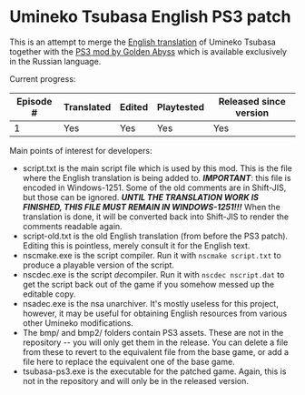 # Umineko Tsubasa English PS3 patch

This is an attempt to merge the [English translation](https://uminekotsubasa.github.io)
of Umineko Tsubasa together with the [PS3 mod by Golden Abyss](http://golden-abyss.blogspot.com/2015/12/umineko-tsubasa-ps3_19.html)
which is available exclusively in the Russian language.

Current progress:

|Episode #|Translated|Edited|Playtested|Released since version|
|--|--|--|--|--|
|1|Yes|Yes|Yes|Yes|v0.1.0|

Main points of interest for developers:
- script.txt is the main script file which is used by this mod. 
This is the file where the English translation is being added to.
***IMPORTANT***: this file is encoded in Windows-1251. Some of the old comments are in Shift-JIS, but those can be ignored.
***UNTIL THE TRANSLATION WORK IS FINISHED, THIS FILE MUST REMAIN IN WINDOWS-1251!!!***
When the translation is done, it will be converted back into Shift-JIS to render the comments readable again.
- script-old.txt is the old English translation (from before the PS3 patch). Editing this is pointless, merely consult it for the English text.
- nscmake.exe is the script compiler. Run it with `nscmake script.txt` to produce a playable version of the script.
- nscdec.exe is the script *de*compiler. Run it with `nscdec nscript.dat` to get the script back out of the game if you somehow messed up the editable copy.
- nsadec.exe is the nsa unarchiver. It's mostly useless for this project, however, it may be useful for obtaining English resources from various other Umineko modifications.
- The bmp/ and bmp2/ folders contain PS3 assets.
These are not in the repository -- you will only get them in the release.
You can delete a file from these to revert to the equivalent file from the base game, or
add a file here to replace the equivalent one of the base game.
- tsubasa-ps3.exe is the executable for the patched game.
Again, this is not in the repository and will only be in the released version.
